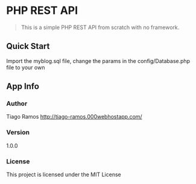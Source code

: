 # PHP REST API

> This is a simple PHP REST API from scratch with no framework.

## Quick Start

Import the myblog.sql file, change the params in the config/Database.php file to your own

## App Info

### Author

Tiago Ramos
http://tiago-ramos.000webhostapp.com/

### Version

1.0.0

### License

This project is licensed under the MIT License
